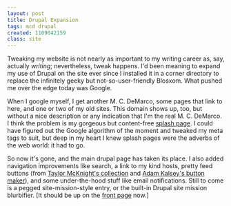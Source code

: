 ```yaml
---
layout: post
title: Drupal Expansion
tags: mcd drupal
created: 1109042159
class: site
---
```

Tweaking my website is not nearly as important to my writing career as, say, actually *writing*; nevertheless, tweak happens.  I'd been meaning to expand my use of Drupal on the site ever since I installed it in a corner directory to replace the infinitely geeky but not-so-user-friendly Blosxom.  What pushed me over the edge today was Google.

When I google myself, I get another M. C. DeMarco, some pages that link to here, and one or two of my old sites.  This domain shows up, too, but without a nice description or any indication that I'm the real M. C. DeMarco.  I think the problem is my gorgeous but content-free [splash page](/index.html).  I could have figured out the Google algorithm of the moment and tweaked my meta tags to suit, but deep in my heart I knew splash pages were the adverbs of the web world:  it had to go.

So now it's gone, and the main drupal page has taken its place.  I also added navigation improvements like search, a link to my kind hosts, pretty feed buttons (from [Taylor McKnight's collection](http://www.gtmcknight.com/buttons/feeds.php) and [Adam Kalsey's button maker](http://kalsey.com/tools/buttonmaker/)), and some under-the-hood stuff like email notifications.  Still to come is a pegged site-mission-style entry, or the built-in Drupal site mission blurbifier.  [It should be up on the [front page](/) now.]
